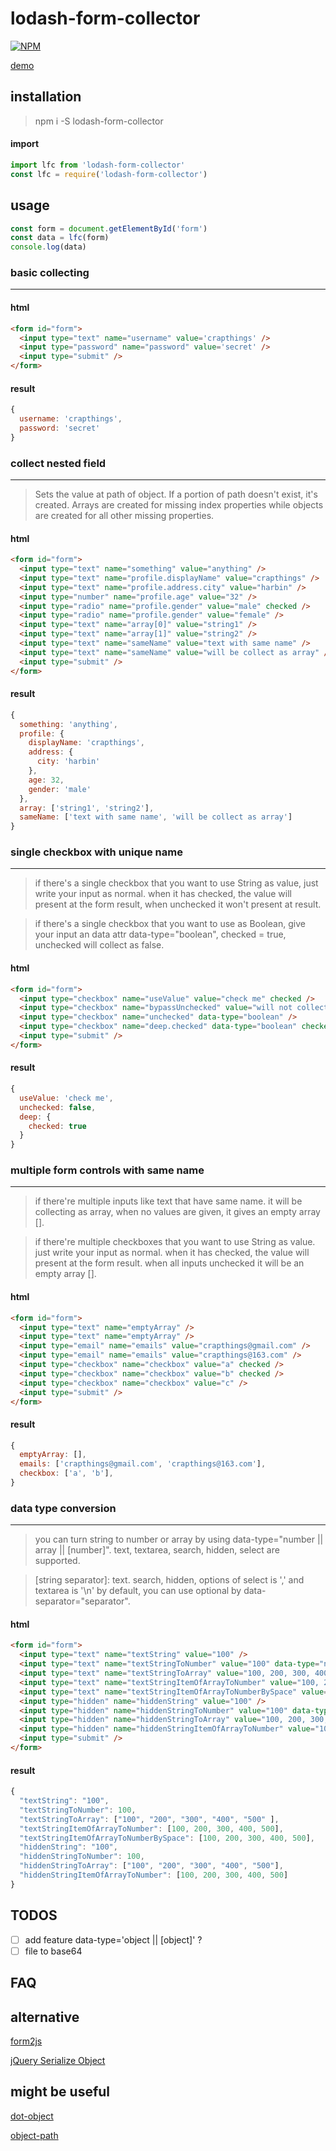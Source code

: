 # lodash-form-collector

[![NPM](https://nodei.co/npm/lodash-form-collector.png?downloads=true&downloadRank=true&stars=true)](https://nodei.co/npm/lodash-form-collector/)

[demo](https://meteor-njccsympez.now.sh/)

## installation

> npm i -S lodash-form-collector

#### import

```js
import lfc from 'lodash-form-collector'
const lfc = require('lodash-form-collector')
```

## usage

```js
const form = document.getElementById('form')
const data = lfc(form)
console.log(data)
```

### basic collecting
------

#### html

```html
<form id="form">
  <input type="text" name="username" value='crapthings' />
  <input type="password" name="password" value='secret' />
  <input type="submit" />
</form>
```

#### result

```js
{
  username: 'crapthings',
  password: 'secret'
}
```

### collect nested field
------

> Sets the value at path of object. If a portion of path doesn't exist, it's created.
> Arrays are created for missing index properties while objects are created for all other missing properties.

#### html

```html
<form id="form">
  <input type="text" name="something" value="anything" />
  <input type="text" name="profile.displayName" value="crapthings" />
  <input type="text" name="profile.address.city" value="harbin" />
  <input type="number" name="profile.age" value="32" />
  <input type="radio" name="profile.gender" value="male" checked />
  <input type="radio" name="profile.gender" value="female" />
  <input type="text" name="array[0]" value="string1" />
  <input type="text" name="array[1]" value="string2" />
  <input type="text" name="sameName" value="text with same name" />
  <input type="text" name="sameName" value="will be collect as array" />
  <input type="submit" />
</form>
```

#### result

```js
{
  something: 'anything',
  profile: {
    displayName: 'crapthings',
    address: {
      city: 'harbin'
    },
    age: 32,
    gender: 'male'
  },
  array: ['string1', 'string2'],
  sameName: ['text with same name', 'will be collect as array']
}
```

### single checkbox with unique name
------

> if there's a single checkbox that you want to use String as value, just write your input as normal.
when it has checked, the value will present at the form result, when unchecked it won't present at result.

> if there's a single checkbox that you want to use as Boolean, give your input an data attr data-type="boolean",
checked = true, unchecked will collect as false.

#### html

```html
<form id="form">
  <input type="checkbox" name="useValue" value="check me" checked />
  <input type="checkbox" name="bypassUnchecked" value="will not collect me" />
  <input type="checkbox" name="unchecked" data-type="boolean" />
  <input type="checkbox" name="deep.checked" data-type="boolean" checked />
  <input type="submit" />
</form>
```

#### result

```js
{
  useValue: 'check me',
  unchecked: false,
  deep: {
    checked: true
  }
}
```

### multiple form controls with same name
------

> if there're multiple inputs like text that have same name.
it will be collecting as array, when no values are given, it gives an empty array [].

> if there're multiple checkboxes that you want to use String as value. just write your input as normal.
when it has checked, the value will present at the form result.
when all inputs unchecked it will be an empty array [].

#### html

```html
<form id="form">
  <input type="text" name="emptyArray" />
  <input type="text" name="emptyArray" />
  <input type="email" name="emails" value="crapthings@gmail.com" />
  <input type="email" name="emails" value="crapthings@163.com" />
  <input type="checkbox" name="checkbox" value="a" checked />
  <input type="checkbox" name="checkbox" value="b" checked />
  <input type="checkbox" name="checkbox" value="c" />
  <input type="submit" />
</form>
```

#### result

```js
{
  emptyArray: [],
  emails: ['crapthings@gmail.com', 'crapthings@163.com'],
  checkbox: ['a', 'b'],
}
```

### data type conversion
------

> you can turn string to number or array by using data-type="number || array || [number]".
text, textarea, search, hidden, select are supported.

> [string separator]: text. search, hidden, options of select is ',' and textarea is '\n' by default,
you can use optional by data-separator="separator".

#### html

```html
<form id="form">
  <input type="text" name="textString" value="100" />
  <input type="text" name="textStringToNumber" value="100" data-type="number" />
  <input type="text" name="textStringToArray" value="100, 200, 300, 400, 500" data-type="array" />
  <input type="text" name="textStringItemOfArrayToNumber" value="100, 200, 300, 400, 500" data-type="[number]" />
  <input type="text" name="textStringItemOfArrayToNumberBySpace" value="100 200 300 400 500" data-type="[number]" data-separator=" " />
  <input type="hidden" name="hiddenString" value="100" />
  <input type="hidden" name="hiddenStringToNumber" value="100" data-type="number" />
  <input type="hidden" name="hiddenStringToArray" value="100, 200, 300, 400, 500" data-type="array" />
  <input type="hidden" name="hiddenStringItemOfArrayToNumber" value="100, 200, 300, 400, 500" data-type="[number]" />
  <input type="submit" />
</form>
```

#### result

```js
{
  "textString": "100",
  "textStringToNumber": 100,
  "textStringToArray": ["100", "200", "300", "400", "500" ],
  "textStringItemOfArrayToNumber": [100, 200, 300, 400, 500],
  "textStringItemOfArrayToNumberBySpace": [100, 200, 300, 400, 500],
  "hiddenString": "100",
  "hiddenStringToNumber": 100,
  "hiddenStringToArray": ["100", "200", "300", "400", "500"],
  "hiddenStringItemOfArrayToNumber": [100, 200, 300, 400, 500]
}
```

## TODOS

- [ ] add feature data-type='object || [object]' ?
- [ ] file to base64

## FAQ

## alternative

[form2js](https://github.com/maxatwork/form2js)

[jQuery Serialize Object](https://github.com/macek/jquery-serialize-object)

## might be useful

[dot-object](https://github.com/rhalff/dot-object)

[object-path](https://github.com/mariocasciaro/object-path)
